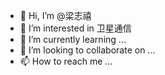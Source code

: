 - 👋 Hi, I’m @梁志禧
- 👀 I’m interested in 卫星通信
- 🌱 I’m currently learning ...
- 💞️ I’m looking to collaborate on ...
- 📫 How to reach me ...

<!---
lzhxi/lzhxi is a ✨ special ✨ repository because its `README.md` (this file) appears on your GitHub profile.
You can click the Preview link to take a look at your changes.
--->
